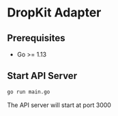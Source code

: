 # DropKit Adapter

## Prerequisites

- Go >= 1.13

## Start API Server

```bash
go run main.go
```

The API server will start at port 3000